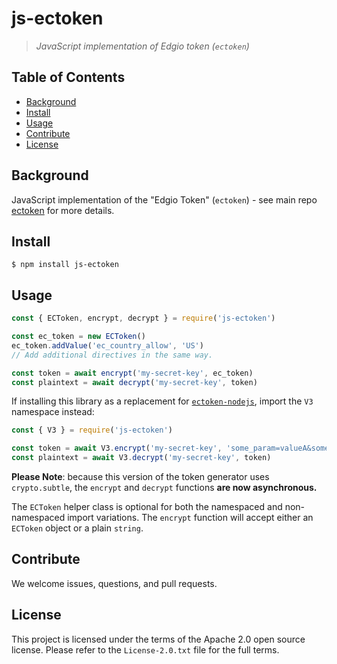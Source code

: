 # js-ectoken
> _JavaScript implementation of Edgio token (`ectoken`)_

## Table of Contents

- [Background](#background)
- [Install](#install)
- [Usage](#usage)
- [Contribute](#contribute)
- [License](#license)

## Background

JavaScript implementation of the "Edgio Token" (`ectoken`) - see main repo [ectoken](https://github.com/edgio/ectoken) for more details.

## Install

```
$ npm install js-ectoken
```

## Usage

```js
const { ECToken, encrypt, decrypt } = require('js-ectoken')

const ec_token = new ECToken()
ec_token.addValue('ec_country_allow', 'US')
// Add additional directives in the same way.

const token = await encrypt('my-secret-key', ec_token)
const plaintext = await decrypt('my-secret-key', token)
```

If installing this library as a replacement for [`ectoken-nodejs`](https://github.com/hattan/ectoken-nodejs), import the `V3` namespace instead:

```js
const { V3 } = require('js-ectoken')

const token = await V3.encrypt('my-secret-key', 'some_param=valueA&some_other_param=valueB')
const plaintext = await V3.decrypt('my-secret-key', token)
```

**Please Note**: because this version of the token generator uses `crypto.subtle`, the `encrypt` and `decrypt` functions **are now asynchronous.**

The `ECToken` helper class is optional for both the namespaced and non-namespaced import variations. The `encrypt` function will accept either an `ECToken` object or a plain `string`.

## Contribute

We welcome issues, questions, and pull requests.

## License

This project is licensed under the terms of the Apache 2.0 open source license. Please refer to the `License-2.0.txt` file for the full terms.